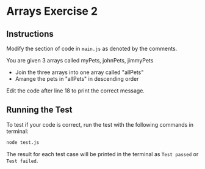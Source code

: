 # Arrays Exercise 2
## Instructions
Modify the section of code in ```main.js``` as denoted by the comments.

You are given 3 arrays called myPets, johnPets, jimmyPets
- Join the three arrays into one array called "allPets" 
- Arrange the pets in "allPets" in descending order

Edit the code after line 18 to print the correct message. 

## Running the Test
To test if your code is correct, run the test with the following commands in terminal:
```bash
node test.js
```

The result for each test case will be printed in the terminal as ```Test passed``` or ```Test failed```.



